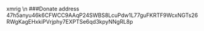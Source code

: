 xmrig \n
###Donate address
47h5anyu46k6CFWCC9AAqP24SWBS8LcuPdw1L77guFKRTF9WcxNGTs26RWgKagEHxkiPVrjphy7EXPTSe6qd3kpyNNgRL8p
